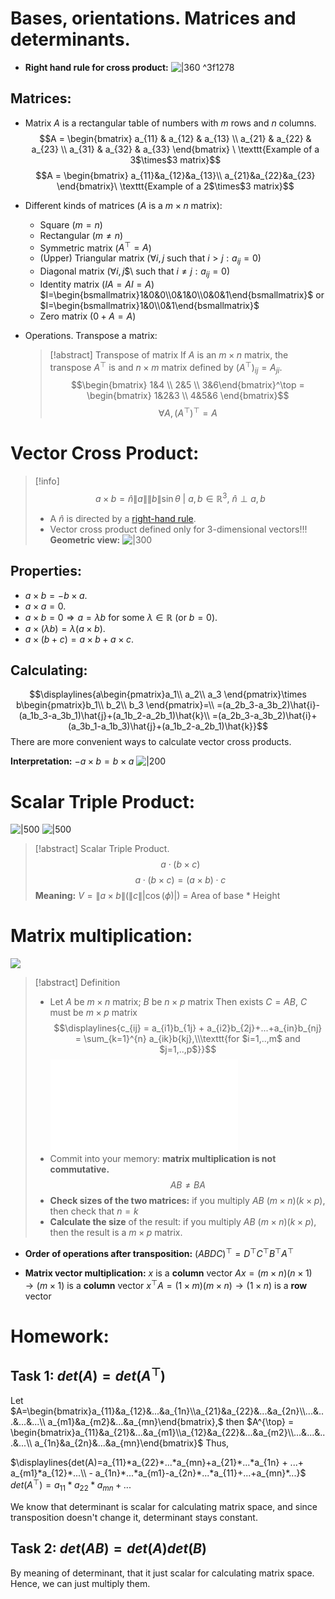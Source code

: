 # Bases, orientations. Matrices and determinants.

- **Right hand rule for cross product:**
  ![|360](Pasted%20image%2020240921105221.png) ^3f1278
## Matrices:

- Matrix $A$ is a rectangular table of numbers with $m$ rows and $n$ columns.
  $$A = \begin{bmatrix}
a_{11} & a_{12} & a_{13} \\ 
a_{21} & a_{22} & a_{23} \\
a_{31} & a_{32} & a_{33}
\end{bmatrix} \ \texttt{Example of a 3$\times$3 matrix}$$
$$A = \begin{bmatrix}
a_{11}&a_{12}&a_{13}\\
a_{21}&a_{22}&a_{23}
\end{bmatrix}\ \texttt{Example of a 2$\times$3 matrix}$$

- Different kinds of matrices ($A$ is a $m\times n$ matrix):
	- Square ($m=n$)
	- Rectangular ($m\neq n$)
	- Symmetric matrix ($A^{\top} = A$)
	- (Upper) Triangular matrix ($\forall i,j$ such that $i>j:a_{ij}=0$)
	- Diagonal matrix ($\forall i,j$$\ such that $i\neq j: a_{ij} = 0$)
	- Identity matrix ($IA=AI = A$) $I=\begin{bsmallmatrix}1&0&0\\0&1&0\\0&0&1\end{bsmallmatrix}$ or $I=\begin{bsmallmatrix}1&0\\0&1\end{bsmallmatrix}$
	- Zero matrix ($0+A=A$)
- Operations. Transpose a matrix:
  >[!abstract] Transpose of matrix
  >If $A$ is an $m\times n$ matrix, the transpose $A^{\top}$ is and $n\times m$ matrix defined by $(A^{\top})_{ij}=A_{ji}$.
  >$$\begin{bmatrix}
  >1&4 \\ 2&5 \\ 3&6\end{bmatrix}^\top = \begin{bmatrix} 1&2&3 \\ 4&5&6 \end{bmatrix}$$
  >$$\forall A, (A^\top)^\top = A$$

  
# Vector Cross Product:

>[!info] 
$$a\times b= \hat{n}\|a\|\|b\|\sin\theta \ | \ a,b\in \mathbb{R}^3,\ \hat{n}\perp a,b$$
>- A $\hat{n}$ is directed by a [right-hand rule](Matrix%20Operations%20and%20Vector%20Cross%20Product..md#^3f1278).
>- Vector cross product defined only for 3-dimensional vectors!!!
>**Geometric view:**
>![|300](Pasted%20image%2020240921113341.png)

## Properties:

- $a\times b = -b \times a$.
- $a\times a = 0$.
- $a\times b = 0 \Rightarrow a=\lambda b$ for some $\lambda\in\mathbb{R}$ (or $b=0$).
- $a\times (\lambda b) = \lambda(a\times b)$.
- $a\times (b+c)=a\times b + a\times c$.

## Calculating:
$$\displaylines{a\begin{pmatrix}a_1\\ a_2\\ a_3 \end{pmatrix}\times b\begin{pmatrix}b_1\\ b_2\\ b_3 \end{pmatrix}=\\
=(a_2b_3-a_3b_2)\hat{i}-(a_1b_3-a_3b_1)\hat{j}+(a_1b_2-a_2b_1)\hat{k}\\
=(a_2b_3-a_3b_2)\hat{i}+(a_3b_1-a_1b_3)\hat{j}+(a_1b_2-a_2b_1)\hat{k}}$$
There are more convenient ways to calculate vector cross products.

**Interpretation:** 
$-a\times b = b\times a$
![|200](Pasted%20image%2020240921115145.png)

# Scalar Triple Product:

![|500](Pasted%20image%2020240921115510.png)
![|500](Pasted%20image%2020240921115532.png)

>[!abstract] Scalar Triple Product.
>$$a\cdot (b\times c)$$
>$$a\cdot(b\times c)=(a\times b)\cdot c$$
>**Meaning:** $V=\|a\times b\|(\|c\||\cos(\phi)|)$ = Area of base * Height 

# Matrix multiplication:
 ![](Pasted%20image%2020240921115853.png)

>[!abstract] Definition
>- Let 
  $A$ be $m\times n$ matrix;
  $B$ be $n\times p$ matrix
  Then exists $C=AB$,
  $C$ must be $m\times p$ matrix
  $$\displaylines{c_{ij} = a_{i1}b_{1j} + a_{i2}b_{2j}+...+a_{in}b_{nj} = \sum_{k=1}^{n} a_{ik}b{kj},\\\texttt{for $i=1,..,m$ and $j=1,..,p$}}$$
  >![multiplication of matrices|1000](multiplication%20of%20matrices.md)
  >- Commit into your memory: **matrix multiplication is not commutative.**
  >  $$AB\neq BA$$
  >- **Check sizes of the two matrices:**
  >  if you multiply $AB\ (m\times n)(k\times p)$, then check that $n=k$
  >- **Calculate the size** of the result:
  >  if you multiply $AB\ (m\times n)(k\times p)$, then the result is a $m\times p$ matrix.

- **Order of operations after transposition:**
  $(ABDC)^\top = D^\top C^\top B^\top A^\top$

- **Matrix vector multiplication:**
  $x$ is a **column** vector
  $Ax = (m\times n)(n\times 1)\to (m\times 1)$ is a **column** vector
  $x^{\top}A = (1\times m)(m\times n)\to (1\times n)$ is a **row** vector
# Homework:

## Task 1: $det(A) = det(A^{\top})$

Let 
$A=\begin{bmatrix}a_{11}&a_{12}&...&a_{1n}\\a_{21}&a_{22}&...&a_{2n}\\...&...&...&...\\ a_{m1}&a_{m2}&...&a_{mn}\end{bmatrix},$ 
then 
$A^{\top} = \begin{bmatrix}a_{11}&a_{21}&...&a_{m1}\\a_{12}&a_{22}&...&a_{m2}\\...&...&...&...\\ a_{1n}&a_{2n}&...&a_{mn}\end{bmatrix}$ 
Thus,

$\displaylines{det(A)=a_{11}*a_{22}*...*a_{mn}+a_{21}*...*a_{1n} + ...+ a_{m1}*a_{12}*...\\ - a_{1n}*...*a_{m1}-a_{2n}*...*a_{11}+...+a_{mn}*...}$  
$det(A^{\top}) = a_{11}*a_{22}*a_{mn}+...$

We know that determinant is scalar for calculating matrix space, and since transposition doesn't change it, determinant stays constant. 

## Task 2: $det(AB)=det(A)det(B)$
By meaning of determinant, that it just scalar for calculating matrix space. Hence, we can just multiply them.


